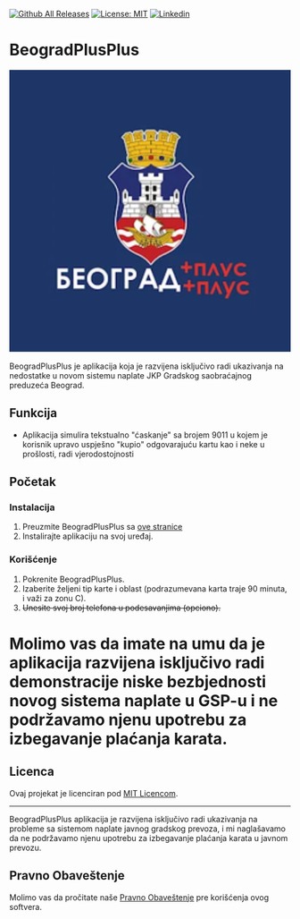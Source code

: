 [![Github All Releases](https://img.shields.io/github/downloads/stcksmsh/BeogradPlusPlus/total.svg?style=for-the-badge)](https://github.com/stcksmsh/BeogradPlusPlus/releases)     [![License: MIT](https://img.shields.io/badge/License-MIT-green.svg?style=for-the-badge)](https://opensource.org/licenses/MIT)     [![Linkedin](https://img.shields.io/badge/Linkedin-Kosta_Vukicevic-blue.svg?style=for-the-badge)](https://www.linkedin.com/in/kostavukicevic)

# BeogradPlusPlus

![BeogradPlusPlus ikonica](app/src/main/ic_launcher-playstore.png)

BeogradPlusPlus je aplikacija koja je razvijena isključivo radi ukazivanja na nedostatke u novom sistemu naplate JKP Gradskog saobraćajnog preduzeća Beograd.

## Funkcija

- Aplikacija simulira tekstualno "ćaskanje" sa brojem 9011 u kojem je korisnik upravo uspješno "kupio" odgovarajuću kartu kao i neke u prošlosti, radi vjerodostojnosti

## Početak

### Instalacija

1. Preuzmite BeogradPlusPlus sa [ove stranice](https://github.com/stcksmsh/BeogradPlusPlus/releases/tag/v0.3)
2. Instalirajte aplikaciju na svoj uređaj.

### Korišćenje

1. Pokrenite BeogradPlusPlus.
2. Izaberite željeni tip karte i oblast (podrazumevana karta traje 90 minuta, i važi za zonu C).
3. ~~Unesite svoj broj telefona u podesavanjima (opciono).~~

# Molimo vas da imate na umu da je aplikacija razvijena isključivo radi demonstracije niske bezbjednosti novog sistema naplate u GSP-u i ne podržavamo njenu upotrebu za izbegavanje plaćanja karata.

## Licenca

Ovaj projekat je licenciran pod [MIT Licencom](LICENSE).

---

BeogradPlusPlus aplikacija je razvijena isključivo radi ukazivanja na probleme sa sistemom naplate javnog gradskog prevoza, i mi naglašavamo da ne podržavamo njenu upotrebu za izbegavanje plaćanja karata u javnom prevozu.

## Pravno Obaveštenje

Molimo vas da pročitate naše [Pravno Obaveštenje](LEGAL_NOTICE.md) pre korišćenja ovog softvera.
